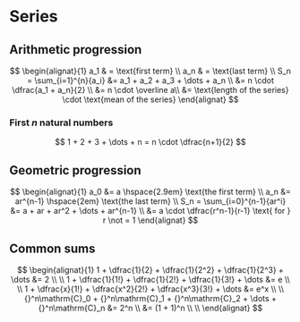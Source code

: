 # Series

<style>
.md-logo img {
  content: url('/maths/maths-light.svg');
}

:root [data-md-color-scheme=slate] .md-logo img  {
  content: url('/maths/maths-night.svg');
}
</style>

## Arithmetic progression

$$
\begin{alignat}{1}
a_1 & = \text{first term} \\
a_n & = \text{last term} \\
S_n = \sum_{i=1}^{n}{a_i} &= a_1 + a_2 + a_3 + \dots + a_n \\
&= n \cdot \dfrac{a_1 + a_n}{2} \\
&= n \cdot \overline a\\
&= \text{length of the series} \cdot \text{mean of the series}
\end{alignat}
$$

### First $n$ natural numbers

$$
1 + 2 + 3 + \dots + n = n \cdot \dfrac{n+1}{2}
$$

## Geometric progression

$$
\begin{alignat}{1}
a_0 &= a \hspace{2.9em} \text{the first term} \\
a_n &= ar^{n-1} \hspace{2em} \text{the last term} \\
S_n = \sum_{i=0}^{n-1}{ar^i} &= a + ar + ar^2 + \dots + ar^{n-1} \\
&= a \cdot \dfrac{r^n-1}{r-1} \text{ for } r \not = 1
\end{alignat}
$$

## Common sums

$$
\begin{alignat}{1}
1 + \dfrac{1}{2} + \dfrac{1}{2^2} + \dfrac{1}{2^3} + \dots &= 2
\\
\\
1 + \dfrac{1}{1!} + \dfrac{1}{2!} + \dfrac{1}{3!} + \dots &= e \\
\\
1 + \dfrac{x}{1!} + \dfrac{x^2}{2!} + \dfrac{x^3}{3!} + \dots &= e^x \\
\\
{}^n\mathrm{C}_0 + {}^n\mathrm{C}_1 + {}^n\mathrm{C}_2 + \dots + {}^n\mathrm{C}_n &= 2^n \\
&= (1 + 1)^n \\
\\
\end{alignat}
$$
